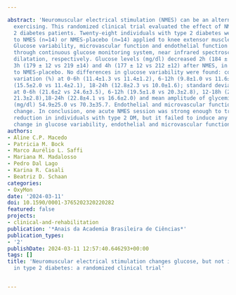 ---
abstract: 'Neuromuscular electrical stimulation (NMES) can be an alternative to conventional
  exercising. This randomized clinical trial evaluated the effect of NMES in type
  2 diabetes patients. Twenty-eight individuals with type 2 diabetes were assigned
  to NMES (n=14) or NMES-placebo (n=14) applied to knee extensor muscles for 60 minutes.
  Glucose variability, microvascular function and endothelial function were evaluated
  through continuous glucose monitoring system, near infrared spectroscopy and flow-mediated
  dilatation, respectively. Glucose levels (mg/dl) decreased 2h (184 ± 11 vs 223 ±15),
  3h (179 ± 12 vs 219 ±14) and 4h (177 ± 12 vs 212 ±12) after NMES, in comparison
  to NMES-placebo. No differences in glucose variability were found: coefficient of
  variation (%) at 0-6h (11.4±1.3 vs 11.4±1.2), 6-12h (9.8±1.0 vs 11.6±1.6), 12-18h
  (15.5±2.0 vs 11.4±2.1), 18-24h (12.8±2.3 vs 10.0±1.6); standard deviation (mg/dl)
  at 0-6h (21.6±2 vs 24.6±3.5), 6-12h (19.5±1.8 vs 20.3±2.8), 12-18h (29.9±3.5 vs
  21.3±2.8),18-24h (22.8±4.1 vs 16.6±2.0) and mean amplitude of glycemic excursions
  (mg/dl) 54.9±25.0 vs 70.3±35.7. Endothelial and microvascular functions did not
  change. In conclusion, one acute NMES session was strong enough to trigger glucose
  reduction in individuals with type 2 DM, but it failed to induce any significant
  change in glucose variability, endothelial and microvascular functions.'
authors:
- Aline C.P. Macedo
- Patricia M. Bock
- Marco Aurélio L. Saffi
- Mariana M. Madalosso
- Pedro Dal Lago
- Karina R. Casali
- Beatriz D. Schaan
categories:
- OxyMon
date: '2024-03-11'
doi: 10.1590/0001-3765202320220282
featured: false
projects:
- clinical-and-rehabilitation
publication: '*Anais da Academia Brasileira de Ciências*'
publication_types:
- '2'
publishDate: 2024-03-11 12:57:40.646293+00:00
tags: []
title: 'Neuromuscular electrical stimulation changes glucose, but not its variability
  in type 2 diabetes: a randomized clinical trial'

---
